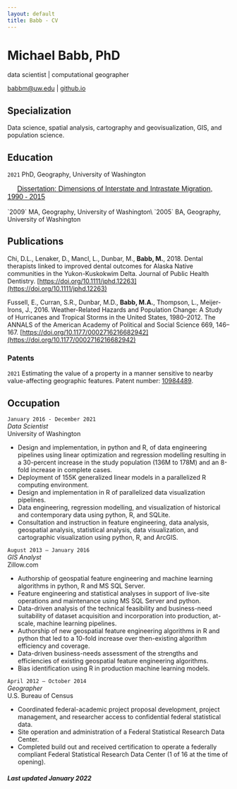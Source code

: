 ```yaml
---
layout: default
title: Babb - CV
---
```


# Michael Babb, PhD
data scientist | computational geographer

<div id="webaddress">
<a href="babbm@uw.edu">babbm@uw.edu</a>
| <a href="https://mike-babb.github.io/">github.io</a>
</div>


## Specialization

Data science, spatial analysis, cartography and geovisualization, GIS, and population science.

## Education

`2021` PhD, Geography, University of Washington
<p style = "font-family: 'Ubuntu', sans-serif; font-size:12pt">
&nbsp;&nbsp;&nbsp;&nbsp; <a href="diss">Dissertation: Dimensions of Interstate and Intrastate Migration, 1990 - 2015</a>
</p>
`2009` MA, Geography, University of Washington\
`2005` BA, Geography, University of Washington

## Publications

Chi, D.L., Lenaker, D., Mancl, L., Dunbar, M., __Babb, M.__, 2018. Dental therapists linked to improved dental outcomes for Alaska Native communities in the Yukon-Kuskokwim Delta. Journal of Public Health Dentistry. [https://doi.org/10.1111/jphd.12263](https://doi.org/10.1111/jphd.12263)

Fussell, E., Curran, S.R., Dunbar, M.D., __Babb, M.A.__, Thompson, L., Meijer-Irons, J., 2016. Weather-Related Hazards and Population Change: A Study of Hurricanes and Tropical Storms in the United States, 1980–2012. The ANNALS of the American Academy of Political and Social Science 669, 146–167. [https://doi.org/10.1177/0002716216682942](https://doi.org/10.1177/0002716216682942)

### Patents
`2021`
Estimating the value of a property in a manner sensitive to nearby value-affecting geographic features. Patent number: [10984489](http://patft1.uspto.gov/netacgi/nph-Parser?patentnumber=10984489).

## Occupation

`January 2016 - December 2021`\
_Data Scientist_\
University of Washington
- Design and implementation, in python and R, of data engineering pipelines using linear optimization and regression modelling resulting in a 30-percent increase in the study  population (136M to 178M) and an 8-fold increase in complete cases.
- Deployment of 155K generalized linear models in a parallelized R computing environment.
- Design and implementation in R of parallelized data visualization pipelines.
- Data engineering, regression modelling, and visualization of historical and contemporary data using python, R, and SQLite.
- Consultation and instruction in feature engineering, data analysis, geospatial analysis, statistical analysis, data visualization, and cartographic visualization using python, R, and ArcGIS.


`August 2013 – January 2016`\
_GIS Analyst_\
Zillow.com
- Authorship of geospatial feature engineering and machine learning algorithms in python, R and MS SQL Server.
- Feature engineering and statistical analyses in support of live-site operations and maintenance using MS SQL Server and python.
- Data-driven analysis of the technical feasibility and business-need suitability of dataset acquisition and incorporation into production, at-scale, machine learning pipelines.
- Authorship of new geospatial feature engineering algorithms in R and python that led to a 10-fold increase over then-existing algorithm efficiency and coverage.
- Data-driven business-needs assessment of the strengths and efficiencies of existing geospatial feature engineering algorithms.
- Bias identification using R in production machine learning models.

`April 2012 – October 2014`\
_Geographer_\
U.S. Bureau of Census
- Coordinated federal-academic project proposal development, project management, and researcher access to confidential federal statistical data.
- Site operation and administration of a Federal Statistical Research Data Center.
- Completed build out and received certification to operate a federally compliant Federal Statistical Research Data Center (1 of 16 at the time of opening).

<!--
uncomment when I write my full CV. still needs work. ###### Please click [here](full_cv) for my full CV.
-->
##### Last updated January 2022

<!-- ### Footer
Last updated: January 2022 -->

